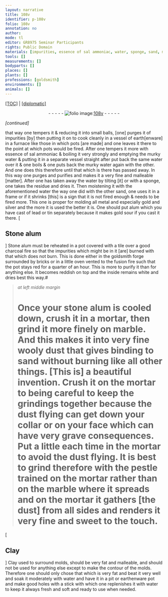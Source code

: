 ```yaml
---
layout: narrative
title: 108v
identifier: p-108v
folio: 108v
annotation: no
author:
mode: tl
editor: GR8975 Seminar Participants
rights: Public Domain
materials: [impurities, essence of sal ammoniac, water, sponge, sand, metal, gold, silver, alum, lead, tin, Stone alum, tile, charcoal, stone alum, marble, Clay, earthenware]
tools: []
measurements: []
bodyparts: []
places: []
plants: []
professions: [goldsmith]
environments: []
animals: []
---
```


<p><a href="{{ site.baseurl }}/translation/">[TOC]</a> | <a href="{{ site.baseurl }}/_texts/p-108v_tc.md/">[diplomatic]</a></p><div class="folio" align="center">- - - - - <a href="http://gallica.bnf.fr/ark:/12148/btv1b10500001g/f222.image" target="_blank"><img src="https://cu-mkp.github.io/2017-workshop-edition/assets/photo-icon.png" alt="folio image: " style="display:inline-block; margin-bottom:-3px;"/>108v</a> - - - - - </div>  
 
*[continued]*
 
that way one tempers it & reducing it into small balls, [one] purges it of <span class="m">impurities</span> [by] then putting it on to cook cleanly in a vessel of earth[enware] in a furnace like those in which pots [are made] and one leaves it there to the point at which pots would be fired. After one tempers it more with <span class="m">essence of sal ammoniac</span> & boiling it very strongly and emptying the murky <span class="m">water</span> & putting it in a separate vessel straight after put back the same <span class="m">water</span> over it & one boils & one puts back the murky <span class="m">water</span> again with the other. And one does this therefore until that which is there has passed away. In this way one purges and purifies and makes it a very fine and malleable [matter]. After one has taken away the <span class="m">water</span> by tilting [it] or with a <span class="m">sponge</span>, one takes the residue and dries it. Then moistening it with the aforementioned <span class="m">water</span> the way one did with the other <span class="m">sand</span>, one uses it in a frame or if it shrinks [this] is a sign that it is not fired enough & needs to be fired more. This one is proper for molding all <span class="m">metal</span> and especially <span class="m">gold</span> and <span class="m">silver</span> and the more it is used the better it is. One should put <span class="m">alum</span> which you have cast of <span class="m">lead</span> or <span class="m">tin</span> separately because it makes <span class="m">gold</span> sour if you cast it there.
 [
 
  

## <span class="m">Stone alum</span>

] 
<span class="m">Stone alum</span> must be reheated in a pot covered with a <span class="m">tile</span> over a good <span class="m">charcoal</span> fire so that the impurities which might be in it [are] burned with that which does not burn. This is done either in the <span class="pro">goldsmith</span> forge surrounded by bricks or in a little oven vented to the fusion fire such that the pot stays red for a quarter of an hour. This is more to purify it than for anything else. It becomes reddish on top and the inside remains white and dries best this way.#
 
> *at left middle margin*
> 
> 
>   # Once your <span class="m">stone alum</span> is cooled down, crush it in a mortar, then grind it more finely on <span class="m">marble</span>. And this makes it into very fine wooly dust that gives binding to <span class="m">sand</span> without burning like all other things. [This is] a beautiful invention. Crush it on the mortar to being careful to keep the grindings together because the dust flying can get down your collar or on your face which can have very grave consequences. Put a little each time in the mortar to avoid the dust flying. It is best to grind therefore with the pestle trained on the mortar rather than on the <span class="m">marble</span> where it spreads and on the mortar it gathers [the dust] from all sides and renders it very fine and sweet to the touch.
 [
 
  

## <span class="m">Clay</span>

] 
<span class="m">Clay</span> used to surround molds, should be very fat and malleable, and should not be used for anything else except to make the contour of the molds. Therefore one should only chose that which is very fat and beat it very well and soak it moderately with <span class="m">water</span> and have it in a pit or <span class="m">earthenware</span> pot and make good holes with a stick with which one replenishes it with <span class="m">water</span> to keep it always fresh and soft and ready to use when needed.
 
